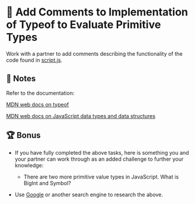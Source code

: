 # 📐 Add Comments to Implementation of Typeof to Evaluate Primitive Types

Work with a partner to add comments describing the functionality of the code found in [script.js](06-Stu_Primitive-Types/Unsolved/script.js).

## 📝 Notes

Refer to the documentation: 

[MDN web docs on typeof](https://developer.mozilla.org/en-US/docs/Web/JavaScript/Reference/Operators/typeof)

[MDN web docs on JavaScript data types and data structures](https://developer.mozilla.org/en-US/docs/Web/JavaScript/Data_structures)

## 🏆 Bonus

* If you have fully completed the above tasks, here is something you and your partner can work through as an added challenge to further your knowledge:

  * There are two more primitive value types in JavaScript. What is BigInt and Symbol?  

* Use [Google](https://www.google.com) or another search engine to research the above.
